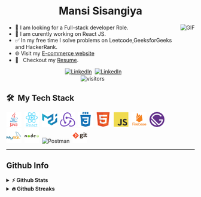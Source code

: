  <h1 align="center">Mansi Sisangiya</h1>
 <img align="right" height="270px" alt="GIF" src="https://camo.githubusercontent.com/5ff9182d12e799168a3bb67b88df7388ae08ede3/68747470733a2f2f6d69726f2e6d656469756d2e636f6d2f6d61782f3837352f312a7164415731546a434e353768316c6275757a766368672e676966" /> 

- 🔭 I am looking for a Full-stack developer Role.
- 💙 I am curently working on React JS.
- ✅ In my free time I solve problems on Leetcode,GeeksforGeeks and HackerRank.
- 🌐 Visit my [E-commerce website](http://fluxfashion.in/)
- 📝 &nbsp; Checkout my [Resume](https://drive.google.com/file/d/1Y6NftrG_B9Qf7SMhzzyVB6qDvwLCEpFg/view?usp=sharing).

<p align ='center'>
<a href="https://www.linkedin.com/in/mansisisangiya/"><img src="https://img.shields.io/badge/linkedin-%230077B5.svg?&style=for-the-badge&logo=linkedin&logoColor=white" alt="LinkedIn" /></a>&nbsp;
<a href="mailto:mansisisangiya271@gmail.com"><img src="https://img.shields.io/badge/gmail-%23D14836.svg?&style=for-the-badge&logo=gmail&logoColor=white" alt="LinkedIn" /></a>
 <br>
 <img align="center" alt="visitors" src="https://gpvc.arturio.dev/mansisisangiya" />&nbsp;
</p>

<h2> 🛠 &nbsp;My Tech Stack</h2>
<p>
<img src="https://github.com/devicons/devicon/blob/master/icons/java/java-original-wordmark.svg" title="Java" alt="Java" width="40" height="40"/>&nbsp;
<img src="https://github.com/devicons/devicon/blob/master/icons/react/react-original-wordmark.svg" title="React" alt="React" width="40" height="40"/>&nbsp;
<img src="https://github.com/devicons/devicon/blob/master/icons/materialui/materialui-original.svg" title="Material UI" alt="Material UI" width="40" height="40"/>&nbsp;
<img src="https://github.com/devicons/devicon/blob/master/icons/redux/redux-original.svg" title="Redux" alt="Redux " width="40" height="40"/>&nbsp;
<img src="https://github.com/devicons/devicon/blob/master/icons/css3/css3-plain-wordmark.svg"  title="CSS3" alt="CSS" width="40" height="40"/>&nbsp;
<img src="https://github.com/devicons/devicon/blob/master/icons/html5/html5-original.svg" title="HTML5" alt="HTML" width="40" height="40"/>&nbsp;
<img src="https://github.com/devicons/devicon/blob/master/icons/javascript/javascript-original.svg" title="JavaScript" alt="JavaScript" width="40" height="40"/>&nbsp;
<img src="https://github.com/devicons/devicon/blob/master/icons/firebase/firebase-plain-wordmark.svg" title="Firebase" alt="Firebase" width="40" height="40"/>&nbsp;
<img src="https://github.com/devicons/devicon/blob/master/icons/gatsby/gatsby-original.svg" title="Gatsby"  alt="Gatsby" width="40" height="40"/>&nbsp;
<img src="https://github.com/devicons/devicon/blob/master/icons/mysql/mysql-original-wordmark.svg" title="MySQL"  alt="MySQL" width="40" height="40"/>&nbsp;
<img src="https://github.com/devicons/devicon/blob/master/icons/nodejs/nodejs-original-wordmark.svg" title="NodeJS" alt="NodeJS" width="40" height="40"/>&nbsp;
<img src="https://www.vectorlogo.zone/logos/getpostman/getpostman-icon.svg" title="Postman"  alt="Postman" width="40" height="40"/>&nbsp;
<img src="https://github.com/devicons/devicon/blob/master/icons/git/git-original-wordmark.svg" title="Git" **alt="Git" width="40" height="40"/>&nbsp;
</p>


---
<h2>Github Info</h2>
<details>	
  <summary><b>⚡ Github Stats</b></summary>

<img height="180em" src="https://github-readme-stats.vercel.app/api?username=mansisisangiya&theme=vision-friendly-dark&show_icons=true&locale=en&hide_border=true" alt="mansisisangiya" />
<img height="180em" src="https://github-readme-stats.vercel.app/api/top-langs/?username=mansisisangiya&show_icons=true&locale=en&layout=compact&theme=vision-friendly-dark&langs_count=7&hide_border=true&hide=c" alt="mansisisangiya"/>
</details>

<details>
 <summary><b>🔥 Github Streaks</b></summary>
<p align="center"><img src="https://github-readme-streak-stats.herokuapp.com/?user=mansisisangiya&theme=vision-friendly-dark" alt="mansisisangiya" /></p>
</details>




